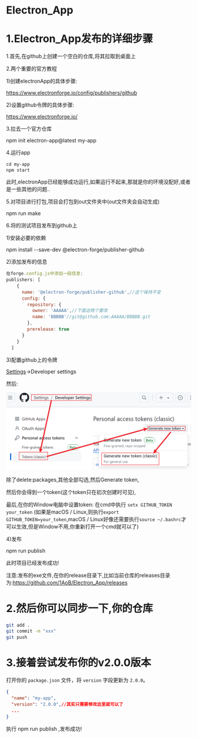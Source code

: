 # Electron_App
# 1.Electron_App发布的详细步骤

1.首先,在github上创建一个空白的仓库,将其拉取到桌面上

2.两个重要的官方教程

1)创建electronApp的具体步骤:

https://www.electronforge.io/config/publishers/github

2)设置github令牌的具体步骤:

https://www.electronforge.io/

3.拉去一个官方仓库

npm init electron-app@latest my-app

4.运行app

```
cd my-app
npm start
```

此时,electronApp已经能够成功运行,如果运行不起来,那就是你的环境没配好,或者是一些其他的问题..

5.对项目进行打包,项目会打包到out文件夹中(out文件夹会自动生成)

npm run make

6.将的测试项目发布到github上

1)安装必要的依赖

npm install --save-dev @electron-forge/publisher-github

2)添加发布的信息

```js
在forge.config.js中添加一段信息:
publishers: [
    {
      name: '@electron-forge/publisher-github',//这个保持不变
      config: {
        repository: {
          owner: 'AAAAA',//下面这两个要改
          name: 'BBBBB'//git@github.com:AAAAA/BBBBB.git
        },
        prerelease: true
      }
    }
  ]
```



3)配置github上的令牌

[Settings](https://github.com/settings)->Developer settings

然后:

![image-20240711175905691](./assets/image-20240711175905691.png)

除了delete:packages,其他全部勾选,然后Generate token,

然后你会得到一个token(这个token只在初次创建时可见),

最后,在你的Window电脑中设置token:  在cmd中执行  `setx GITHUB_TOKEN your_token`  (如果是macOS / Linux,则执行`export GITHUB_TOKEN=your_token`,macOS / Linux好像还需要执行`source ~/.bashrc`才可以生效,但是Window不用,你重新打开一个cmd就可以了)

4)发布

npm run publish

此时项目已经发布成功!

注意:发布的exe文件,在你的release目录下,比如当前仓库的releases目录为:https://github.com/1AoB/Electron_App/releases

# 2.然后你可以同步一下,你的仓库

```bash
git add .
git commit -m "xxx"
git push
```

# 3.接着尝试发布你的v2.0.0版本

打开你的 `package.json` 文件，将 `version` 字段更新为 `2.0.0`。

```json
{
  "name": "my-app",
  "version": "2.0.0",//其实只需要修改这里就可以了
  ...
}
```

执行 npm run publish ,发布成功!
